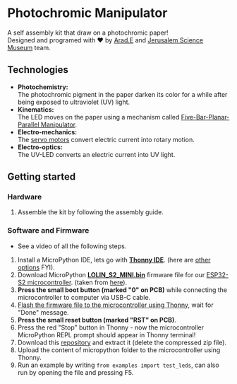 # Photochromic Manipulator
A self assembly kit that draw on a photochromic paper!  
Designed and programed with ❤ by [Arad.E](https://github.com/arduino12/) and [Jerusalem Science Museum](https://mada.org.il/) team.

## Technologies
* **Photochemistry:**  
The photochromic pigment in the paper darken its color for a while after being exposed to ultraviolet (UV) light.
* **Kinematics:**  
The LED moves on the paper using a mechanism called [Five-Bar-Planar-Parallel Manipulator](https://en.wikipedia.org/wiki/Five-bar_linkage).
* **Electro-mechanics:**  
The [servo motors](https://gabbyshimoni.wixsite.com/arduino-programming/blank-18) convert electric current into rotary motion.
* **Electro-optics:**  
The UV-LED converts an electric current into UV light.

## Getting started
### Hardware
1. Assemble the kit by following the assembly guide.
### Software and Firmware
* See a video of all the following steps.
1. Install a MicroPython IDE, lets go with [**Thonny IDE**](https://thonny.org/). (here are [other options](https://randomnerdtutorials.com/micropython-ides-esp32-esp8266/) FYI).
2. Download MicroPython [**LOLIN_S2_MINI.bin**](https://micropython.org/resources/firmware/LOLIN_S2_MINI-20230426-v1.20.0.bin) firmware file for our [ESP32-S2 microcontroller](https://www.wemos.cc/en/latest/s2/s2_mini.html). (taken from [here](https://micropython.org/download/LOLIN_S2_MINI/)).
3. **Press the small boot button (marked "0" on PCB)** while connecting the microcontroller to computer via USB-C cable.
4. [Flash the firmware file to the microcontroller using Thonny](https://linuxhint.com/micropython-esp32-thonny-ide/#2), wait for "Done" message.
5. **Press the small reset button (marked "RST" on PCB)**.
6. Press the red "Stop" button in Thonny - now the microcontroller MicroPython REPL prompt should appear in Thonny terminal!
7. Download this [repository](https://github.com/arduino12/photochromic-manipulator/archive/refs/heads/main.zip) and extract it (delete the compressed zip file).
8. Upload the content of micropython folder to the microcontroller using Thonny.
9. Run an example by writing `from examples import test_leds`, can also run by opening the file and pressing F5.


